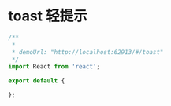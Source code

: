 # toast 轻提示


```jsx
/**
 * 
 * demoUrl: "http://localhost:62913/#/toast"
 */
import React from 'react';

export default {

};
```